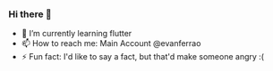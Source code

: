 ### Hi there 👋

- 🌱 I’m currently learning flutter
- 📫 How to reach me: Main Account @evanferrao
- ⚡ Fun fact: I'd like to say a fact, but that'd make someone angry :(

